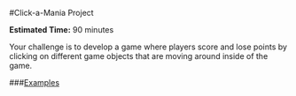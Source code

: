 #Click-a-Mania Project

**Estimated Time:** 90 minutes

Your challenge is to develop a game where players score and lose points by clicking on different game objects that are moving around inside of the game.

###[Examples](http://christensenacademy.org/modules/beginning-game-maker/challenges/click-a-mania-examples/)
